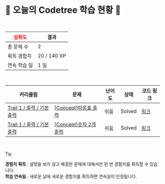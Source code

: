 # 🌲 오늘의 Codetree 학습 현황 🌲

<br />

| <span style="color:red;display:block;text-align:center;"> **성취도**</span> | 결과 |
|---|---|
| 총 문제 수 | 2 |
| 획득 경험치 | 20 / 140 XP |
| 연속 학습 일 | 1 일 |

<br />

|커리큘럼|문제|난이도|상태|코드 링크|
|---|---|---|---|---|
|[Trail 1 / 출력 / 기본 출력](https://https://en.codetree.ai/trail-info/novice-low/)|[[Concept]따옴표 출력](https://https://en.codetree.ai/trails/complete/curated-cards/intro-print-quote/)|쉬움|Solved|[링크](https://github.com/Dev-JihyeMoon/codetree-TILs/blob/main/250114/%EB%94%B0%EC%98%B4%ED%91%9C%20%EC%B6%9C%EB%A0%A5/print-quote.py)|
|[Trail 1 / 출력 / 기본 출력](https://https://en.codetree.ai/trail-info/novice-low/)|[[Concept]숫자 2개 출력](https://https://en.codetree.ai/trails/complete/curated-cards/intro-print-two-numbers/)|쉬움|Solved|[링크](https://github.com/Dev-JihyeMoon/codetree-TILs/blob/main/250114/%EC%88%AB%EC%9E%90%202%EA%B0%9C%20%EC%B6%9C%EB%A0%A5/print-two-numbers.py)|


<br />

> [!TIP]
> **경험치 획득** : 설명을 보지 않고 해결한 문제에 대해서만 한 번 경험치를 획득할 수 있습니다.  
> **학습 연속일** : 새로운 날에 새로운 경험치를 획득하면 연속일이 인정됩니다.

